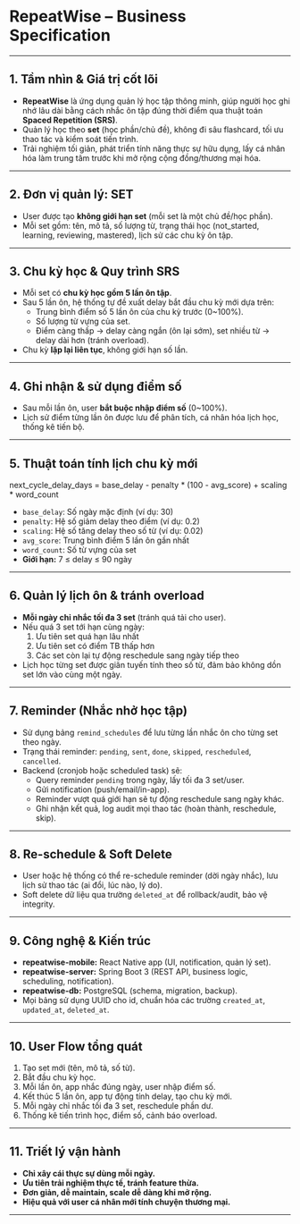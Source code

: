 # RepeatWise – Business Specification

---

## 1. Tầm nhìn & Giá trị cốt lõi

- **RepeatWise** là ứng dụng quản lý học tập thông minh, giúp người học ghi nhớ lâu dài bằng cách nhắc ôn tập đúng thời điểm qua thuật toán **Spaced Repetition (SRS)**.
- Quản lý học theo **set** (học phần/chủ đề), không đi sâu flashcard, tối ưu thao tác và kiểm soát tiến trình.
- Trải nghiệm tối giản, phát triển tính năng thực sự hữu dụng, lấy cá nhân hóa làm trung tâm trước khi mở rộng cộng đồng/thương mại hóa.

---

## 2. Đơn vị quản lý: SET

- User được tạo **không giới hạn set** (mỗi set là một chủ đề/học phần).
- Mỗi set gồm: tên, mô tả, số lượng từ, trạng thái học (not_started, learning, reviewing, mastered), lịch sử các chu kỳ ôn tập.

---

## 3. Chu kỳ học & Quy trình SRS

- Mỗi set có **chu kỳ học gồm 5 lần ôn tập**.
- Sau 5 lần ôn, hệ thống tự đề xuất delay bắt đầu chu kỳ mới dựa trên:
    - Trung bình điểm số 5 lần ôn của chu kỳ trước (0~100%).
    - Số lượng từ vựng của set.
    - Điểm càng thấp → delay càng ngắn (ôn lại sớm), set nhiều từ → delay dài hơn (tránh overload).
- Chu kỳ **lặp lại liên tục**, không giới hạn số lần.

---

## 4. Ghi nhận & sử dụng điểm số

- Sau mỗi lần ôn, user **bắt buộc nhập điểm số** (0~100%).
- Lịch sử điểm từng lần ôn được lưu để phân tích, cá nhân hóa lịch học, thống kê tiến bộ.

---

## 5. Thuật toán tính lịch chu kỳ mới

next_cycle_delay_days = base_delay - penalty * (100 - avg_score) + scaling * word_count

- `base_delay`: Số ngày mặc định (ví dụ: 30)
- `penalty`: Hệ số giảm delay theo điểm (ví dụ: 0.2)
- `scaling`: Hệ số tăng delay theo số từ (ví dụ: 0.02)
- `avg_score`: Trung bình điểm 5 lần ôn gần nhất
- `word_count`: Số từ vựng của set
- **Giới hạn:** 7 ≤ delay ≤ 90 ngày

---

## 6. Quản lý lịch ôn & tránh overload

- **Mỗi ngày chỉ nhắc tối đa 3 set** (tránh quá tải cho user).
- Nếu quá 3 set tới hạn cùng ngày:
    1. Ưu tiên set quá hạn lâu nhất
    2. Ưu tiên set có điểm TB thấp hơn
    3. Các set còn lại tự động reschedule sang ngày tiếp theo
- Lịch học từng set được giãn tuyến tính theo số từ, đảm bảo không dồn set lớn vào cùng một ngày.

---

## 7. Reminder (Nhắc nhở học tập)

- Sử dụng bảng `remind_schedules` để lưu từng lần nhắc ôn cho từng set theo ngày.
- Trạng thái reminder: `pending`, `sent`, `done`, `skipped`, `rescheduled`, `cancelled`.
- Backend (cronjob hoặc scheduled task) sẽ:
    - Query reminder `pending` trong ngày, lấy tối đa 3 set/user.
    - Gửi notification (push/email/in-app).
    - Reminder vượt quá giới hạn sẽ tự động reschedule sang ngày khác.
    - Ghi nhận kết quả, log audit mọi thao tác (hoàn thành, reschedule, skip).

---

## 8. Re-schedule & Soft Delete

- User hoặc hệ thống có thể re-schedule reminder (dời ngày nhắc), lưu lịch sử thao tác (ai đổi, lúc nào, lý do).
- Soft delete dữ liệu qua trường `deleted_at` để rollback/audit, bảo vệ integrity.

---

## 9. Công nghệ & Kiến trúc

- **repeatwise-mobile:** React Native app (UI, notification, quản lý set).
- **repeatwise-server:** Spring Boot 3 (REST API, business logic, scheduling, notification).
- **repeatwise-db:** PostgreSQL (schema, migration, backup).
- Mọi bảng sử dụng UUID cho id, chuẩn hóa các trường `created_at`, `updated_at`, `deleted_at`.

---

## 10. User Flow tổng quát

1. Tạo set mới (tên, mô tả, số từ).
2. Bắt đầu chu kỳ học.
3. Mỗi lần ôn, app nhắc đúng ngày, user nhập điểm số.
4. Kết thúc 5 lần ôn, app tự động tính delay, tạo chu kỳ mới.
5. Mỗi ngày chỉ nhắc tối đa 3 set, reschedule phần dư.
6. Thống kê tiến trình học, điểm số, cảnh báo overload.

---

## 11. Triết lý vận hành

- **Chỉ xây cái thực sự dùng mỗi ngày.**
- **Ưu tiên trải nghiệm thực tế, tránh feature thừa.**
- **Đơn giản, dễ maintain, scale dễ dàng khi mở rộng.**
- **Hiệu quả với user cá nhân mới tính chuyện thương mại.**

---
